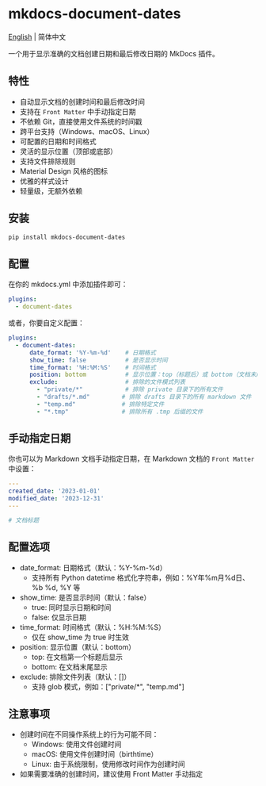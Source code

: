 # mkdocs-document-dates

[English](README_en.md) | 简体中文



一个用于显示准确的文档创建日期和最后修改日期的 MkDocs 插件。

## 特性

- 自动显示文档的创建时间和最后修改时间
- 支持在 `Front Matter` 中手动指定日期
- 不依赖 Git，直接使用文件系统的时间戳
- 跨平台支持（Windows、macOS、Linux）
- 可配置的日期和时间格式
- 灵活的显示位置（顶部或底部）
- 支持文件排除规则
- Material Design 风格的图标
- 优雅的样式设计
- 轻量级，无额外依赖

## 安装

```bash
pip install mkdocs-document-dates
```

## 配置

在你的 mkdocs.yml 中添加插件即可：

```yaml
plugins:
  - document-dates
```

或者，你要自定义配置：

```yaml
plugins:
  - document-dates:
      date_format: '%Y-%m-%d'    # 日期格式
      show_time: false           # 是否显示时间
      time_format: '%H:%M:%S'    # 时间格式
      position: bottom           # 显示位置：top（标题后）或 bottom（文档末尾）
      exclude:                   # 排除的文件模式列表
        - "private/*"            # 排除 private 目录下的所有文件
        - "drafts/*.md"         # 排除 drafts 目录下的所有 markdown 文件
        - "temp.md"             # 排除特定文件
        - "*.tmp"               # 排除所有 .tmp 后缀的文件
```

## 手动指定日期

你也可以为 Markdown 文档手动指定日期，在 Markdown 文档的 `Front Matter` 中设置：

```yaml
---
created_date: '2023-01-01'
modified_date: '2023-12-31'
---

# 文档标题
```

## 配置选项

- date_format: 日期格式（默认：%Y-%m-%d）
  - 支持所有 Python datetime 格式化字符串，例如：%Y年%m月%d日、%b %d, %Y 等
- show_time: 是否显示时间（默认：false）
  - true: 同时显示日期和时间
  - false: 仅显示日期
- time_format: 时间格式（默认：%H:%M:%S）
  - 仅在 show_time 为 true 时生效
- position: 显示位置（默认：bottom）
  - top: 在文档第一个标题后显示
  - bottom: 在文档末尾显示
- exclude: 排除文件列表（默认：[]）
  - 支持 glob 模式，例如：["private/*", "temp.md"]

## 注意事项

- 创建时间在不同操作系统上的行为可能不同：
  - Windows: 使用文件创建时间
  - macOS: 使用文件创建时间（birthtime）
  - Linux: 由于系统限制，使用修改时间作为创建时间
- 如果需要准确的创建时间，建议使用 Front Matter 手动指定

